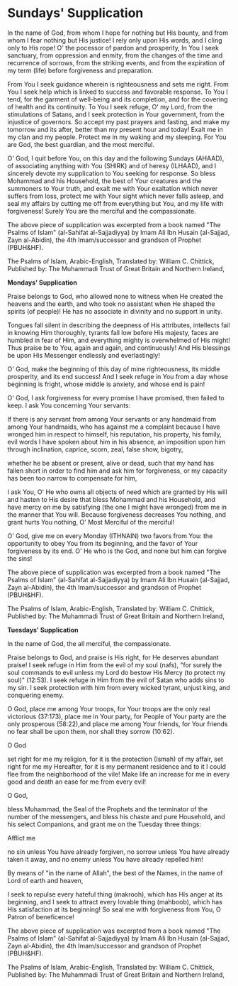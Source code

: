 Sundays' Supplication
=====================

In the name of God,
from whom I hope for nothing but His bounty, and from whom I fear
nothing but His justice!
I rely only upon His words, and I cling only to His rope!
O' the pocessor of pardon and prosperity, In You I seek sanctuary,
from oppression and enmity,
from the changes of the time and recurrence of sorrows,
from the striking events, and
from the expiration of my term (life) before forgiveness and
preparation.

From You I seek guidance wherein is righteousness and sets me right.
From You I seek help which is linked to success and favorable
response.
To You I tend,
for the garment of well-being and its completion, and for the covering
of health and its continuity.
To You I seek refuge, O' my Lord, from the stimulations of Satans,
and I seek protection in Your government, from the injustice of
governors.
So accept my past prayers and fasting, and make my tomorrow and its
after,
better than my present hour and today!
Exalt me in my clan and my people.
Protect me in my waking and my sleeping.
For You are God, the best guardian, and the most merciful.

O' God, I quit before You, on this day and the following Sundays
(AHAAD),
of associating anything with You (SHIRK) and of heresy (ILHAAD),
and I sincerely devote my supplication to You seeking for response.
So bless Mohammad and his Household, the best of Your creatures and the
summoners to Your truth, and
exalt me with Your exaltation which never suffers from loss,
protect me with Your sight which never falls asleep, and
seal my affairs by cutting me off from everything but You, and my life
with forgiveness! Surely You are the merciful and the compassionate.

The above piece of supplication was excerpted from a book named "The
Psalms of Islam" (al-Sahifat al-Sajjadiyya) by Imam Ali Ibn Husain
(al-Sajjad, Zayn al-Abidin), the 4th Imam/successor and grandson of
Prophet (PBUH&HF).

The Psalms of Islam, Arabic-English, Translated by: William C.
Chittick,
Published by: The Muhammadi Trust of Great Britain and Northern
Ireland,

**Mondays' Supplication**

Praise belongs to God,
who allowed none to witness when He created the heavens and the earth,
and who took no assistant when He shaped the spirits (of people)!
He has no associate in divinity and no support in unity.

Tongues fall silent in describing the deepness of His attributes,
intellects fail in knowing Him thoroughly,
tyrants fall low before His majesty,
faces are humbled in fear of Him, and
everything mighty is overwhelmed of His might!
Thus praise be to You, again and again, and continuously!
And His blessings be upon His Messenger endlessly and everlastingly!

O' God, make the beginning of this day of mine righteousness, its
middle prosperity, and its end success!
And I seek refuge in You from a day whose beginning is fright, whose
middle is anxiety, and whose end is pain!

O' God, I ask forgiveness for every promise I have promised, then
failed to keep. I ask You concerning Your servants:

If there is any servant from among Your servants or any handmaid from
among Your handmaids, who has against me a complaint because I have
wronged him in respect to himself, his reputation, his property, his
family, evil words I have spoken about him in his absence, an imposition
upon him through inclination, caprice, scorn, zeal, false show,
bigotry,

whether he be absent or present, alive or dead, such that my hand has
fallen short in order to find him and ask him for forgiveness, or my
capacity has been too narrow to compensate for him,

I ask You, O' He who owns all objects of need which are granted by His
will and hasten to His desire that bless Mohammad and his Household, and
have mercy on me by satisfying (the one I might have wronged) from me in
the manner that You will. Because forgiveness decreases You nothing, and
grant hurts You nothing, O' Most Merciful of the merciful!

O' God, give me on every Monday (ITHNAIN) two favors from You:
the opportunity to obey You from its beginning, and
the favor of Your forgiveness by its end.
O' He who is the God, and none but him can forgive the sins!

The above piece of supplication was excerpted from a book named "The
Psalms of Islam" (al-Sahifat al-Sajjadiyya) by Imam Ali Ibn Husain
(al-Sajjad, Zayn al-Abidin), the 4th Imam/successor and grandson of
Prophet (PBUH&HF).

The Psalms of Islam, Arabic-English, Translated by: William C.
Chittick,
Published by: The Muhammadi Trust of Great Britain and Northern
Ireland,


**Tuesdays' Supplication**

In the name of God, the all merciful, the compassionate.

Praise belongs to God,
and praise is His right, for He deserves abundant praise!
I seek refuge in Him from the evil of my soul (nafs), "for surely the
soul commands to evil unless my Lord do bestow His Mercy (to protect my
soul)" (12:53).
I seek refuge in Him from the evil of Satan who adds sins to my sin.
I seek protection with him from every wicked tyrant, unjust king, and
conquering enemy.

O God,
place me among Your troops, for Your troops are the only real
victorious (37:173),
place me in Your party, for People of Your party are the only
prosperous (58:22),and
place me among Your friends, for Your friends no fear shall be upon
them, nor shall they sorrow (10:62).

O God

set right for me my religion, for it is the protection (Ismah) of my
affair,
set right for me my Hereafter, for it is my permanent residence and to
it I could flee from the neighborhood of the vile!
Make life an increase for me in every good and death an ease for me
from every evil!

O God,

bless Muhammad, the Seal of the Prophets and the terminator of the
number of the messengers, and bless his chaste and pure Household, and
his select Companions, and grant me on the Tuesday three things:

Afflict me

no sin unless You have already forgiven,
no sorrow unless You have already taken it away,
and no enemy unless You have already repelled him!

By means of "in the name of Allah", the best of the Names, in the name
of Lord of earth and heaven,

I seek to repulse every hateful thing (makrooh), which has His anger at
its beginning, and
I seek to attract every lovable thing (mahboob), which has His
satisfaction at its beginning!
So seal me with forgiveness from You, O Patron of beneficence!

The above piece of supplication was excerpted from a book named "The
Psalms of Islam" (al-Sahifat al-Sajjadiyya) by Imam Ali Ibn Husain
(al-Sajjad, Zayn al-Abidin), the 4th Imam/successor and grandson of
Prophet (PBUH&HF).

The Psalms of Islam, Arabic-English, Translated by: William C.
Chittick,
Published by: The Muhammadi Trust of Great Britain and Northern
Ireland,


